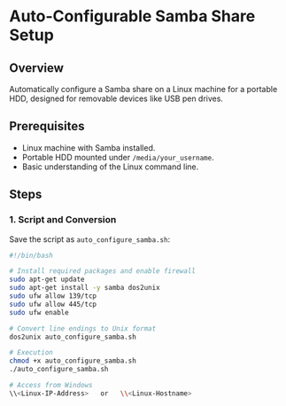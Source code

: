 # Auto-Configurable Samba Share Setup

## Overview

Automatically configure a Samba share on a Linux machine for a portable HDD, designed for removable devices like USB pen drives.

## Prerequisites

- Linux machine with Samba installed.
- Portable HDD mounted under `/media/your_username`.
- Basic understanding of the Linux command line.

## Steps

### 1. Script and Conversion

Save the script as `auto_configure_samba.sh`:

```bash
#!/bin/bash

# Install required packages and enable firewall
sudo apt-get update
sudo apt-get install -y samba dos2unix
sudo ufw allow 139/tcp
sudo ufw allow 445/tcp
sudo ufw enable

# Convert line endings to Unix format
dos2unix auto_configure_samba.sh

# Execution
chmod +x auto_configure_samba.sh
./auto_configure_samba.sh

# Access from Windows
\\<Linux-IP-Address>   or   \\<Linux-Hostname>


